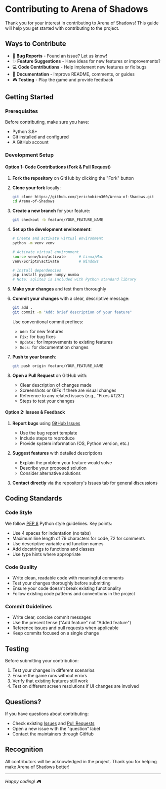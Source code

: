 # Contributing to Arena of Shadows

Thank you for your interest in contributing to Arena of Shadows! This guide will help you get started with contributing to the project.

## Ways to Contribute

- 🐛 **Bug Reports** - Found an issue? Let us know!
- ✨ **Feature Suggestions** - Have ideas for new features or improvements?
- 💻 **Code Contributions** - Help implement new features or fix bugs
- 📝 **Documentation** - Improve README, comments, or guides
- 🎮 **Testing** - Play the game and provide feedback

## Getting Started

### Prerequisites

Before contributing, make sure you have:
- Python 3.8+
- Git installed and configured
- A GitHub account

### Development Setup

#### Option 1: Code Contributions (Fork & Pull Request)

1. **Fork the repository** on GitHub by clicking the "Fork" button

2. **Clone your fork** locally:
   ```bash
   git clone https://github.com/jerichobien360/Arena-of-Shadows.git
   cd Arena-of-Shadows
   ```

3. **Create a new branch** for your feature:
   ```bash
   git checkout -b feature/YOUR_FEATURE_NAME
   ```

4. **Set up the development environment**:
   ```bash
   # Create and activate virtual environment
   python -m venv venv
   
   # Activate virtual environment
   source venv/bin/activate      # Linux/Mac
   venv\Scripts\activate         # Windows
   
   # Install dependencies
   pip install pygame numpy numba
   # Note: sqlite3 is included with Python standard library
   ```

5. **Make your changes** and test them thoroughly

6. **Commit your changes** with a clear, descriptive message:
   ```bash
   git add .
   git commit -m "Add: brief description of your feature"
   ```
   
   Use conventional commit prefixes:
   - `Add:` for new features
   - `Fix:` for bug fixes
   - `Update:` for improvements to existing features
   - `Docs:` for documentation changes

7. **Push to your branch**:
   ```bash
   git push origin feature/YOUR_FEATURE_NAME
   ```

8. **Open a Pull Request** on GitHub with:
   - Clear description of changes made
   - Screenshots or GIFs if there are visual changes
   - Reference to any related issues (e.g., "Fixes #123")
   - Steps to test your changes

#### Option 2: Issues & Feedback

1. **Report bugs** using [GitHub Issues](https://github.com/jerichobien360/Arena-of-Shadows/issues)
   - Use the bug report template
   - Include steps to reproduce
   - Provide system information (OS, Python version, etc.)

2. **Suggest features** with detailed descriptions
   - Explain the problem your feature would solve
   - Describe your proposed solution
   - Consider alternative solutions

3. **Contact directly** via the repository's Issues tab for general discussions

## Coding Standards

### Code Style

We follow [PEP 8](https://peps.python.org/pep-0008/) Python style guidelines. Key points:

- Use 4 spaces for indentation (no tabs)
- Maximum line length of 79 characters for code, 72 for comments
- Use descriptive variable and function names
- Add docstrings to functions and classes
- Use type hints where appropriate

### Code Quality

- Write clean, readable code with meaningful comments
- Test your changes thoroughly before submitting
- Ensure your code doesn't break existing functionality
- Follow existing code patterns and conventions in the project

### Commit Guidelines

- Write clear, concise commit messages
- Use the present tense ("Add feature" not "Added feature")
- Reference issues and pull requests when applicable
- Keep commits focused on a single change

## Testing

Before submitting your contribution:

1. Test your changes in different scenarios
2. Ensure the game runs without errors
3. Verify that existing features still work
4. Test on different screen resolutions if UI changes are involved

## Questions?

If you have questions about contributing:

- Check existing [Issues](https://github.com/jerichobien360/Arena-of-Shadows/issues) and [Pull Requests](https://github.com/jerichobien360/Arena-of-Shadows/pulls)
- Open a new issue with the "question" label
- Contact the maintainers through GitHub

## Recognition

All contributors will be acknowledged in the project. Thank you for helping make Arena of Shadows better!

---

*Happy coding! 🎮*
